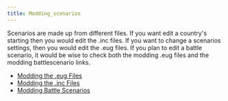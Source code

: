 ```yaml
---
title: Modding_scenarios
---
```



Scenarios are made up from different files. If you want edit a country's
starting then you would edit the .inc files. If you want to change a
scenarios settings, then you would edit the .eug files. If you plan to
edit a battle scenario, it would be wise to check both the modding .eug
files and the modding battlescenario links.

-   [Modding the .eug
    Files](/wiki/Modding_eug_files "Modding eug files")
-   [Modding the .inc
    Files](/wiki/Modding_inc_files "Modding inc files")
-   [Modding Battle
    Scenarios](/wiki/Modding_battle_scenarios "Modding battle scenarios")
